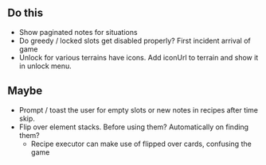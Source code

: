 ## Do this

- Show paginated notes for situations
- Do greedy / locked slots get disabled properly? First incident arrival of game
- Unlock for various terrains have icons. Add iconUrl to terrain and show it in unlock menu.

## Maybe

- Prompt / toast the user for empty slots or new notes in recipes after time skip.
- Flip over element stacks. Before using them? Automatically on finding them?
  - Recipe executor can make use of flipped over cards, confusing the game
